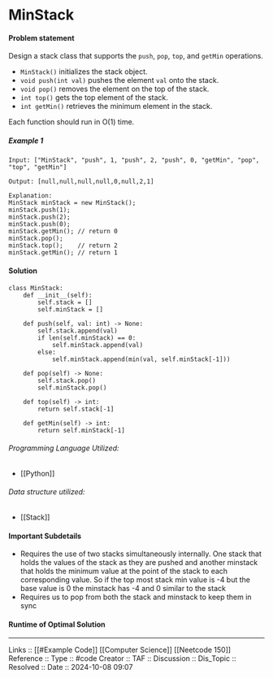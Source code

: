 # MinStack

#### Problem statement

Design a stack class that supports the `push`, `pop`, `top`, and `getMin` operations.

- `MinStack()` initializes the stack object.
- `void push(int val)` pushes the element `val` onto the stack.
- `void pop()` removes the element on the top of the stack.
- `int top()` gets the top element of the stack.
- `int getMin()` retrieves the minimum element in the stack.

Each function should run in O(1) time.
##### Example 1
```
Input: ["MinStack", "push", 1, "push", 2, "push", 0, "getMin", "pop", "top", "getMin"]

Output: [null,null,null,null,0,null,2,1]

Explanation:
MinStack minStack = new MinStack();
minStack.push(1);
minStack.push(2);
minStack.push(0);
minStack.getMin(); // return 0
minStack.pop();
minStack.top();    // return 2
minStack.getMin(); // return 1
```
#### Solution
```
class MinStack:
    def __init__(self):
        self.stack = []
        self.minStack = []

    def push(self, val: int) -> None:
        self.stack.append(val)
        if len(self.minStack) == 0:
            self.minStack.append(val)
        else:
            self.minStack.append(min(val, self.minStack[-1]))

    def pop(self) -> None:
        self.stack.pop()
        self.minStack.pop()

    def top(self) -> int:
        return self.stack[-1]
  
    def getMin(self) -> int:
        return self.minStack[-1]
```

###### Programming Language Utilized:

- [[Python]]
###### Data structure utilized:

- [[Stack]]
#### Important Subdetails

- Requires the use of two stacks simultaneously internally. One stack that holds the values of the stack as they are pushed and another minstack that holds the minimum value at the point of the stack to each corresponding value. So if the top most stack min value is -4 but the base value is 0 the minstack has -4 and 0 similar to the stack
- Requires us to pop from both the stack and minstack to keep them in sync
#### Runtime of Optimal Solution
---
Links :: [[#Example Code]] [[Computer Science]] [[Neetcode 150]]
Reference ::
Type :: #code
Creator ::
TAF ::
Discussion ::
Dis_Topic :: 
Resolved ::
Date :: 2024-10-08 09:07
